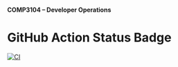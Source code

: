 #### COMP3104 – Developer Operations

# GitHub Action Status Badge
[![CI](https://github.com/Jen-ai87/f2025_comp3104/actions/workflows/ci.yml/badge.svg)](https://github.com/Jen-ai87/f2025_comp3104/actions/workflows/ci.yml)
